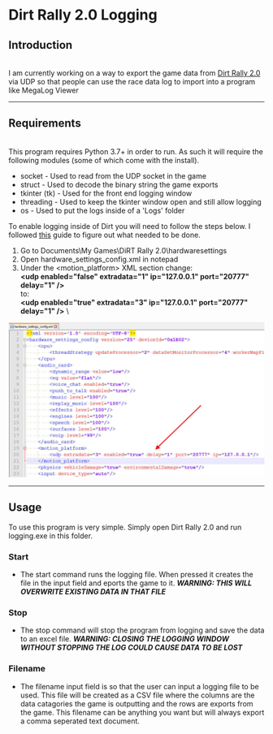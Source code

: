 # Dirt Rally 2.0 Logging

## Introduction
\
I am currently working on a way to export the game data from [Dirt Rally 2.0](https://dirtrally2.dirtgame.com/) via UDP so that people can use the race data log to import into a program like MegaLog Viewer

---
## Requirements
\
This program requires Python 3.7+ in order to run. As such it will require the following modules (some of which come with the install).

- socket - Used to read from the UDP socket in the game
- struct - Used to decode the binary string the game exports
- tkinter (tk) - Used for the front end logging window
- threading - Used to keep the tkinter window open and still allow logging
- os - Used to put the logs inside of a 'Logs' folder

To enable logging inside of Dirt you will need to follow the steps below. I followed [this](https://motionsystems.eu/2020/03/dirt-udp-proxy-fana-leds-2/) guide to figure out what needed to be done. 

1) Go to Documents\My Games\DiRT Rally 2.0\hardwaresettings
2) Open hardware_settings_config.xml in notepad
3) Under the <motion_platform> XML section change:\
 **&lt;udp enabled="false" extradata="1" ip="127.0.0.1" port="20777" delay="1" /&gt;**\
 to:\
 **&lt;udp enabled="true" extradata="3" ip="127.0.0.1" port="20777" delay="1" /&gt;**
 \
 <img src="lib/img.jpeg">

 ---

 ## Usage

 To use this program is very simple. Simply open Dirt Rally 2.0 and run logging.exe in this folder.

 ### Start
 - The start command runs the logging file. When pressed it creates the file in the input field and eports the game to it. ***WARNING: THIS WILL OVERWRITE EXISTING DATA IN THAT FILE***

 ### Stop
 - The stop command will stop the program from logging and save the data to an excel file. ***WARNING: CLOSING THE LOGGING WINDOW WITHOUT STOPPING THE LOG COULD CAUSE DATA TO BE LOST***

 ### Filename
 - The filename input field is so that the user can input a logging file to be used. This file will be created as a CSV file where the columns are the data catagories the game is outputting and the rows are exports from the game. This filename can be anything you want but will always export a comma seperated text document.